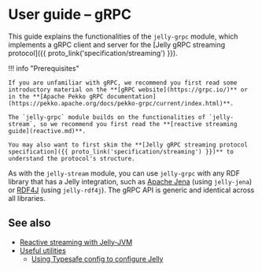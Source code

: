 # User guide – gRPC

This guide explains the functionalities of the `jelly-grpc` module, which implements a gRPC client and server for the [Jelly gRPC streaming protocol]({{ proto_link('specification/streaming') }}).

!!! info "Prerequisites"

    If you are unfamiliar with gRPC, we recommend you first read some introductory material on the **[gRPC website](https://grpc.io/)** or in the **[Apache Pekko gRPC documentation](https://pekko.apache.org/docs/pekko-grpc/current/index.html)**.

    The `jelly-grpc` module builds on the functionalities of `jelly-stream`, so we recommend you first read the **[reactive streaming guide](reactive.md)**.

    You may also want to first skim the **[Jelly gRPC streaming protocol specification]({{ proto_link('specification/streaming') }})** to understand the protocol's structure.

As with the `jelly-stream` module, you can use `jelly-grpc` with any RDF library that has a Jelly integration, such as [Apache Jena](jena.md) (using `jelly-jena`) or [RDF4J](rdf4j.md) (using `jelly-rdf4j`). The gRPC API is generic and identical across all libraries.

[//]: # (## Making a gRPC server and client)

[//]: # (`jelly-grpc` builds on the [Apache Pekko gRPC library]&#40;https://pekko.apache.org/docs/pekko-grpc/current/index.html&#41;. Jelly-JVM provides boilerplate code for setting up a gRPC server and client that can send and receive Jelly streams, as shown in the example below:)

[//]: # (The classes provided in `jelly-grpc` should cover most cases, but they only serve as the boilerplate. You must yourself define the logic for handling the incoming and outgoing streams, as shown in the example above.)

[//]: # (Of course, you can also implement the server or the client from scratch, if you want to.)

## See also

- [Reactive streaming with Jelly-JVM](reactive.md)
- [Useful utilities](utilities.md)
    - [Using Typesafe config to configure Jelly](utilities.md#jelly-configuration-from-typesafe-config)

